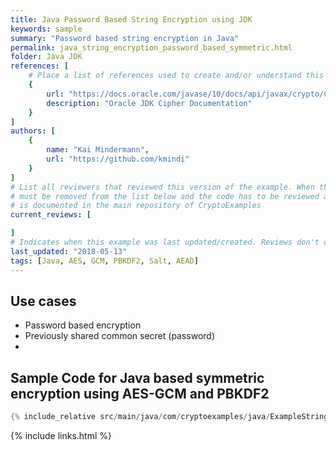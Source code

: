 ```yaml
---
title: Java Password Based String Encryption using JDK
keywords: sample
summary: "Password based string encryption in Java"
permalink: java_string_encryption_password_based_symmetric.html
folder: Java JDK
references: [
    # Place a list of references used to create and/or understand this example.
    {
        url: "https://docs.oracle.com/javase/10/docs/api/javax/crypto/Cipher.html",
        description: "Oracle JDK Cipher Documentation"
    }
]
authors: [
    {
        name: "Kai Mindermann",
        url: "https://github.com/kmindi"
    }
]
# List all reviewers that reviewed this version of the example. When the example is updated all old reviews
# must be removed from the list below and the code has to be reviewed again. The complete review process
# is documented in the main repository of CryptoExamples
current_reviews: [

]
# Indicates when this example was last updated/created. Reviews don't change this.
last_updated: "2018-05-13"
tags: [Java, AES, GCM, PBKDF2, Salt, AEAD]
---
```


## Use cases

- Password based encryption
- Previously shared common secret (password)
- 

## Sample Code for Java based symmetric encryption using AES-GCM and PBKDF2

```java
{% include_relative src/main/java/com/cryptoexamples/java/ExampleStringEncryptionPasswordBasedInOneMethod.java %}
```



{% include links.html %}
